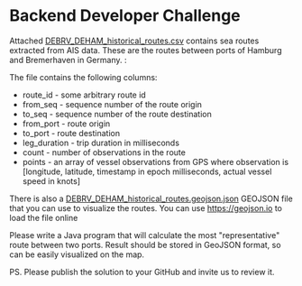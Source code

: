 # Backend Developer Challenge

Attached [DEBRV_DEHAM_historical_routes.csv](./DEBRV_DEHAM_historical_routes.csv) contains sea routes extracted from AIS data. These are the routes between ports of Hamburg and Bremerhaven in Germany. :

The file contains the following columns:
* route_id - some arbitrary route id
* from_seq - sequence number of the route origin
* to_seq - sequence number of the route destination
* from_port - route origin
* to_port - route destination
* leg_duration - trip duration in milliseconds
* count - number of observations in the route
* points - an array of vessel observations from GPS where observation is [longitude, latitude, timestamp in epoch milliseconds, actual vessel speed in knots]

There is also a [DEBRV_DEHAM_historical_routes.geojson.json](./DEBRV_DEHAM_historical_routes.geojson.json) GEOJSON file that you can use to visualize the routes. 
You can use https://geojson.io to load the file online

Please write a Java program that will calculate the most "representative" route between two ports.
Result should be stored in GeoJSON format, so can be easily visualized on the map.

PS. Please publish the solution to your GitHub and invite us to review it.
